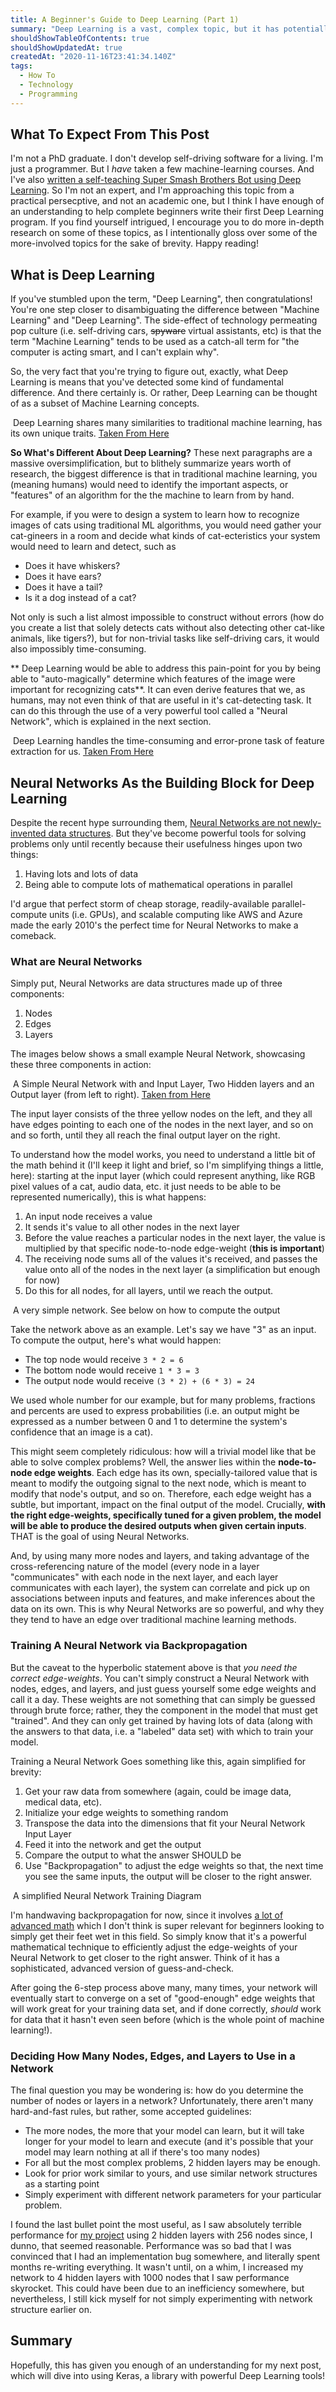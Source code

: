 ```yaml
---
title: A Beginner's Guide to Deep Learning (Part 1)
summary: "Deep Learning is a vast, complex topic, but it has potentially life-changing applications and (if you're dedicated and passionate enough) many lucrative opportunities. If you have an interest in the field, but are unsure of where to begin, read on."
shouldShowTableOfContents: true
shouldShowUpdatedAt: true
createdAt: "2020-11-16T23:41:34.140Z"
tags: 
  - How To
  - Technology
  - Programming
---
```


## What To Expect From This Post
I'm not a PhD graduate. I don't develop self-driving software for a living. I'm just a programmer. But I *have* taken a few machine-learning courses. And I've also [written a self-teaching Super Smash Brothers Bot using Deep Learning](https://www.youtube.com/watch?v=0fLwrLrBcj8&t=95s). So I'm not an expert, and I'm approaching this topic from a practical persecptive, and not an academic one, but I think I have enough of an understanding to help complete beginners write their first Deep Learning program. If you find yourself intrigued, I encourage you to do more in-depth research on some of these topics, as I intentionally gloss over some of the more-involved topics for the sake of brevity. Happy reading!

## What is Deep Learning
If you've stumbled upon the term, "Deep Learning", then congratulations! You're one step closer to disambiguating the difference between "Machine Learning" and "Deep Learning". The side-effect of technology permeating pop culture (i.e. self-driving cars, ~~spyware~~ virtual assistants, etc) is that the term "Machine Learning" tends to be used as a catch-all term for "the computer is acting smart, and I can't explain why".

So, the very fact that you're trying to figure out, exactly, what Deep Learning is means that you've detected some kind of fundamental difference. And there certainly is. Or rather, Deep Learning can be thought of as a subset of Machine Learning concepts.

<div class="imageContainer">
  <img class="limitedSmall" :src="'/MLdiagram.jpg'" />
    <span class="titleImageCaption">Deep Learning shares many similarities to traditional machine learning, has its own unique traits. <a href="https://en.wikipedia.org/wiki/Machine_learning">Taken From Here</a></span>
</div>

**So What's Different About Deep Learning?** These next paragraphs are a massive oversimplification, but to blithely summarize years worth of research, the biggest difference is that in traditional machine learning, you (meaning humans) would need to identify the important aspects, or "features" of an algorithm for the the machine to learn from by hand. 

For example, if you were to design a system to learn how to recognize images of cats using traditional ML algorithms, you would need gather your cat-gineers in a room and decide what kinds of cat-ecteristics your system would need to learn and detect, such as
- Does it have whiskers?
- Does it have ears?
- Does it have a tail?
- Is it a dog instead of a cat? 

Not only is such a list almost impossible to construct without errors (how do you create a list that solely detects cats without also detecting other cat-like animals, like tigers?), but for non-trivial tasks like self-driving cars, it would also impossibly time-consuming.

** Deep Learning would be able to address this pain-point for you by being able to "auto-magically" determine which features of the image were important for recognizing cats**. It can even derive features that we, as humans, may not even think of that are useful in it's cat-detecting task. It can do this through the use of a very powerful tool called a "Neural Network", which is explained in the next section.

<div class="imageContainer">
  <img class="" :src="'/machine-learning-vs-deep-learning.png'" />
    <span class="titleImageCaption">Deep Learning handles the time-consuming and error-prone task of feature extraction for us. <a href="https://semiengineering.com/deep-learning-spreads/">Taken From Here</a></span>
</div>

## Neural Networks As the Building Block for Deep Learning
Despite the recent hype surrounding them, [Neural Networks are not newly-invented data structures](https://en.wikipedia.org/wiki/History_of_artificial_neural_networks). But they've become powerful tools for solving problems only until recently because their usefulness hinges upon two things:

1. Having lots and lots of data
2. Being able to compute lots of mathematical operations in parallel

I'd argue that perfect storm of cheap storage, readily-available parallel-compute units (i.e. GPUs), and scalable computing like AWS and Azure made the early 2010's the perfect time for Neural Networks to make a comeback.

### What are Neural Networks
Simply put, Neural Networks are data structures made up of three components:
1. Nodes
2. Edges
3. Layers

The images below shows a small example Neural Network, showcasing these three components in action:

<div class="imageContainer">
  <img class="limitedMedium" :src="'/NN.jpeg'" />
    <span class="titleImageCaption">A Simple Neural Network with and Input Layer, Two Hidden layers and an Output layer (from left to right). <a href="https://www.kdnuggets.com/2019/02/neural-networks-intuition.html">Taken from Here</a></span>
</div>

The input layer consists of the three yellow nodes on the left, and they all have edges pointing to each one of the nodes in the next layer, and so on and so forth, until they all reach the final output layer on the right.

To understand how the model works, you need to understand a little bit of the math behind it (I'll keep it light and brief, so I'm simplifying things a little, here): starting at the input layer (which could represent anything, like RGB pixel values of a cat, audio data, etc. it just needs to be able to be represented numerically), this is what happens:
1. An input node receives a value
2. It sends it's value to all other nodes in the next layer
3. Before the value reaches a particular nodes in the next layer, the value is multiplied by that specific node-to-node edge-weight (**this is important**)
4. The receiving node sums all of the values it's received, and passes the value onto all of the nodes in the next layer (a simplification but enough for now)
5. Do this for all nodes, for all layers, until we reach the output.

<div class="imageContainer">
  <img class="limitedMedium" :src="'/sample_nn.png'" />
    <span class="titleImageCaption">A very simple network. See below on how to compute the output</span>
</div>

Take the network above as an example. Let's say we have "3" as an input. To compute the output, here's what would happen:
- The top node would receive `3 * 2 = 6`
- The bottom node would receive `1 * 3 = 3`
- The output node would receive `(3 * 2) + (6 * 3) = 24`

We used whole number for our example, but for many problems, fractions and percents are used to express probabilities (i.e. an output might be expressed as a number between 0 and 1 to determine the system's confidence that an image is a cat).

This might seem completely ridiculous: how will a trivial model like that be able to solve complex problems? Well, the answer lies within the **node-to-node edge weights**. Each edge has its own, specially-tailored value that is meant to modify the outgoing signal to the next node, which is meant to modify that node's output, and so on. Therefore, each edge weight has a subtle, but important, impact on the final output of the model. Crucially, **with the right edge-weights, specifically tuned for a given problem, the model will be able to produce the desired outputs when given certain inputs**. THAT is the goal of using Neural Networks. 

And, by using many more nodes and layers, and taking advantage of the cross-referencing nature of the model (every node in a layer "communicates" with each node in the next layer, and each layer communicates with each layer), the system can correlate and pick up on associations between inputs and features, and make inferences about the data on its own. This is why Neural Networks are so powerful, and why they they tend to have an edge over traditional machine learning methods.

### Training A Neural Network via Backpropagation 
But the caveat to the hyperbolic statement above is that *you need the correct edge-weights*. You can't simply construct a Neural Network with nodes, edges, and layers, and just guess yourself some edge weights and call it a day. These weights are not something that can simply be guessed through brute force; rather, they the component in the model that must get "trained". And they can only get trained by having lots of data (along with the answers to that data, i.e. a "labeled" data set) with which to train your model.

Training a Neural Network Goes something like this, again simplified for brevity:
1. Get your raw data from somewhere (again, could be image data, medical data, etc).
2. Initialize your edge weights to something random
3. Transpose the data into the dimensions that fit your Neural Network Input Layer
4. Feed it into the network and get the output
5. Compare the output to what the answer SHOULD be
6. Use "Backpropagation" to adjust the edge weights so that, the next time you see the same inputs, the output will be closer to the right answer.

<div class="imageContainer">
  <img class="" :src="'/nn_training.png'" />
    <span class="titleImageCaption">A simplified Neural Network Training Diagram</span>
</div>

I'm handwaving backpropagation for now, since it involves [a lot of advanced math](https://towardsdatascience.com/understanding-backpropagation-algorithm-7bb3aa2f95fd) which I don't think is super relevant for beginners looking to simply get their feet wet in this field. So simply know that it's a powerful mathematical technique to efficiently adjust the edge-weights of your Neural Network to get closer to the right answer. Think of it has a sophisticated, advanced version of guess-and-check.

After going the 6-step process above many, many times, your network will eventually start to converge on a set of "good-enough" edge weights that will work great for your training data set, and if done correctly, *should* work for data that it hasn't even seen before (which is the whole point of machine learning!).

### Deciding How Many Nodes, Edges, and Layers to Use in a Network
The final question you may be wondering is: how do you determine the number of nodes or layers in a network? Unfortunately, there aren't many hard-and-fast rules, but rather, some accepted guidelines: 
- The more nodes, the more that your model can learn, but it will take longer for your model to learn and execute (and it's possible that your model may learn nothing at all if there's too many nodes)
- For all but the most complex problems, 2 hidden layers may be enough.
- Look for prior work similar to yours, and use similar network structures as a starting point
- Simply experiment with different network parameters for your particular problem.

I found the last bullet point the most useful, as I saw absolutely terrible performance for [my project](https://github.com/campbell000/DeepLearningProject) using 2 hidden layers with 256 nodes since, I dunno, that seemed reasonable. Performance was so bad that I was convinced that I had an implementation bug somewhere, and literally spent months re-writing everything. It wasn't until, on a whim, I increased my network to 4 hidden layers with 1000 nodes that I saw performance skyrocket. This could have been due to an inefficiency somewhere, but nevertheless, I still kick myself for not simply experimenting with network structure earlier on.

## Summary
Hopefully, this has given you enough of an understanding for my next post, which will dive into using Keras, a library with powerful Deep Learning tools!